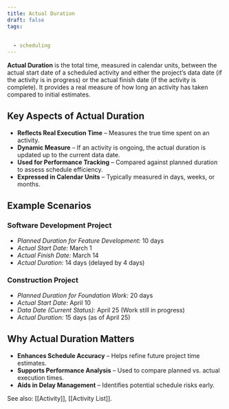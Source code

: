 ```yaml
---
title: Actual Duration
draft: false
tags:
  
  
  - scheduling
---
```


**Actual Duration** is the total time, measured in calendar units, between the actual start date of a scheduled activity and either the project’s data date (if the activity is in progress) or the actual finish date (if the activity is complete). It provides a real measure of how long an activity has taken compared to initial estimates.

## Key Aspects of Actual Duration
- **Reflects Real Execution Time** – Measures the true time spent on an activity.
- **Dynamic Measure** – If an activity is ongoing, the actual duration is updated up to the current data date.
- **Used for Performance Tracking** – Compared against planned duration to assess schedule efficiency.
- **Expressed in Calendar Units** – Typically measured in days, weeks, or months.

## Example Scenarios

### **Software Development Project**
- *Planned Duration for Feature Development:* 10 days  
- *Actual Start Date:* March 1  
- *Actual Finish Date:* March 14  
- *Actual Duration:* 14 days (delayed by 4 days)

### **Construction Project**
- *Planned Duration for Foundation Work:* 20 days  
- *Actual Start Date:* April 10  
- *Data Date (Current Status):* April 25 (Work still in progress)  
- *Actual Duration:* 15 days (as of April 25)

## Why Actual Duration Matters
- **Enhances Schedule Accuracy** – Helps refine future project time estimates.
- **Supports Performance Analysis** – Used to compare planned vs. actual execution times.
- **Aids in Delay Management** – Identifies potential schedule risks early.

See also: [[Activity]], [[Activity List]].
